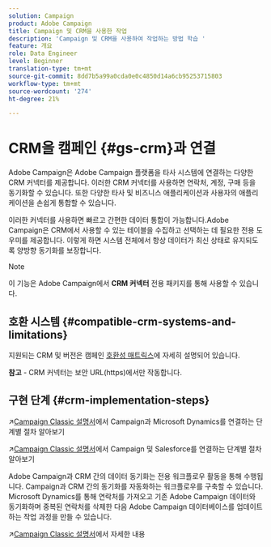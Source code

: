 ```yaml
---
solution: Campaign
product: Adobe Campaign
title: Campaign 및 CRM을 사용한 작업
description: 'Campaign 및 CRM을 사용하여 작업하는 방법 학습 '
feature: 개요
role: Data Engineer
level: Beginner
translation-type: tm+mt
source-git-commit: 8dd7b5a99a0cda0e0c4850d14a6cb95253715803
workflow-type: tm+mt
source-wordcount: '274'
ht-degree: 21%

---
```


# CRM을 캠페인 {#gs-crm}과 연결

Adobe Campaign은 Adobe Campaign 플랫폼을 타사 시스템에 연결하는 다양한 CRM 커넥터를 제공합니다. 이러한 CRM 커넥터를 사용하면 연락처, 계정, 구매 등을 동기화할 수 있습니다. 또한 다양한 타사 및 비즈니스 애플리케이션과 사용자의 애플리케이션을 손쉽게 통합할 수 있습니다.

이러한 커넥터를 사용하면 빠르고 간편한 데이터 통합이 가능합니다.Adobe Campaign은 CRM에서 사용할 수 있는 테이블을 수집하고 선택하는 데 필요한 전용 도우미를 제공합니다. 이렇게 하면 시스템 전체에서 항상 데이터가 최신 상태로 유지되도록 양방향 동기화를 보장합니다.

>[!NOTE]
>
>이 기능은 Adobe Campaign에서 **CRM 커넥터** 전용 패키지를 통해 사용할 수 있습니다.

## 호환 시스템 {#compatible-crm-systems-and-limitations}

지원되는 CRM 및 버전은 캠페인 [호환성 매트릭스](../start/compatibility-matrix.md)에 자세히 설명되어 있습니다.

**참고**  - CRM 커넥터는 보안 URL(https)에서만 작동합니다.

## 구현 단계 {#crm-implementation-steps}

:arrow_upper_right:[Campaign Classic 설명서](https://experienceleague.adobe.com/docs/campaign-classic/using/getting-started/connectors/crm-connectors/crm-ms-dynamics.html?lang=en#microsoft-dynamics-implementation-steps)에서 Campaign과 Microsoft Dynamics를 연결하는 단계별 절차 알아보기

:arrow_upper_right:[Campaign Classic 설명서](https://experienceleague.adobe.com/docs/campaign-classic/using/getting-started/connectors/crm-connectors/crm-sfdc.html?lang=en#getting-started)에서 Campaign 및 Salesforce를 연결하는 단계별 절차 알아보기


Adobe Campaign과 CRM 간의 데이터 동기화는 전용 워크플로우 활동을 통해 수행됩니다. Campaign과 CRM 간의 동기화를 자동화하는 워크플로우를 구축할 수 있습니다. Microsoft Dynamics를 통해 연락처를 가져오고 기존 Adobe Campaign 데이터와 동기화하며 중복된 연락처를 삭제한 다음 Adobe Campaign 데이터베이스를 업데이트하는 작업 과정을 만들 수 있습니다.

:arrow_upper_right:[Campaign Classic 설명서](https://experienceleague.adobe.com/docs/campaign-classic/using/getting-started/connectors/crm-connectors/crm-data-sync.html?lang=en#getting-started)에서 자세한 내용

